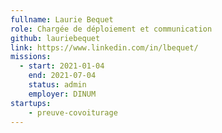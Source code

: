 ```yaml
---
fullname: Laurie Bequet
role: Chargée de déploiement et communication
github: lauriebequet
link: https://www.linkedin.com/in/lbequet/
missions:
  - start: 2021-01-04
    end: 2021-07-04
    status: admin
    employer: DINUM
startups:
    - preuve-covoiturage
---
```


